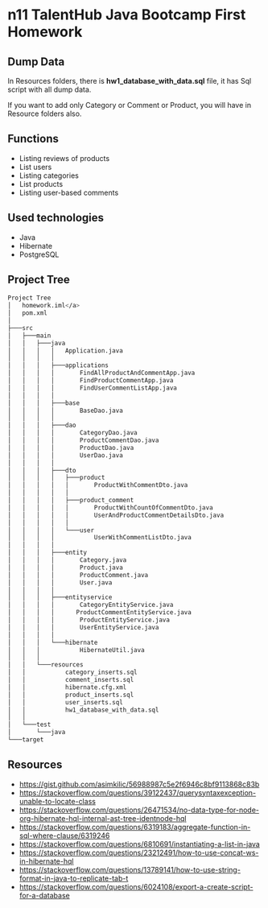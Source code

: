 # n11 TalentHub Java Bootcamp First Homework
## Dump Data

In Resources folders, there is **hw1_database_with_data.sql** file, it has Sql script with all dump data.

If you want to add only Category or Comment or Product, you will have in Resource folders also.

## Functions

* Listing reviews of products
* List users
* Listing categories
* List products
* Listing user-based comments

## Used technologies

*  Java
*  Hibernate 
*  PostgreSQL

## Project Tree

```bash
Project Tree
│   homework.iml</a>
│   pom.xml
│
├───src
│   ├───main
│   │   ├───java
│   │   │   │   Application.java
│   │   │   │
│   │   │   ├───applications
│   │   │   │       FindAllProductAndCommentApp.java
│   │   │   │       FindProductCommentApp.java
│   │   │   │       FindUserCommentListApp.java
│   │   │   │
│   │   │   ├───base
│   │   │   │       BaseDao.java
│   │   │   │
│   │   │   ├───dao
│   │   │   │       CategoryDao.java
│   │   │   │       ProductCommentDao.java
│   │   │   │       ProductDao.java
│   │   │   │       UserDao.java
│   │   │   │
│   │   │   ├───dto
│   │   │   │   ├───product
│   │   │   │   │       ProductWithCommentDto.java
│   │   │   │   │
│   │   │   │   ├───product_comment
│   │   │   │   │       ProductWithCountOfCommentDto.java
│   │   │   │   │       UserAndProductCommentDetailsDto.java
│   │   │   │   │
│   │   │   │   └───user
│   │   │   │           UserWithCommentListDto.java
│   │   │   │
│   │   │   ├───entity
│   │   │   │       Category.java
│   │   │   │       Product.java
│   │   │   │       ProductComment.java
│   │   │   │       User.java
│   │   │   │
│   │   │   ├───entityservice
│   │   │   │       CategoryEntityService.java
│   │   │   │      ProductCommentEntityService.java
│   │   │   │       ProductEntityService.java
│   │   │   │       UserEntityService.java
│   │   │   │
│   │   │   └───hibernate
│   │   │           HibernateUtil.java
│   │   │
│   │   └───resources
│   │           category_inserts.sql
│   │           comment_inserts.sql
│   │           hibernate.cfg.xml
│   │           product_inserts.sql
│   │           user_inserts.sql
│   │           hw1_database_with_data.sql
│   │
│   └───test
│       └───java
└───target
```



## Resources

- https://gist.github.com/asimkilic/56988987c5e2f6946c8bf9113868c83b
- https://stackoverflow.com/questions/39122437/querysyntaxexception-unable-to-locate-class
- https://stackoverflow.com/questions/26471534/no-data-type-for-node-org-hibernate-hql-internal-ast-tree-identnode-hql
- https://stackoverflow.com/questions/6319183/aggregate-function-in-sql-where-clause/6319246
- https://stackoverflow.com/questions/6810691/instantiating-a-list-in-java
- https://stackoverflow.com/questions/23212491/how-to-use-concat-ws-in-hibernate-hql
- https://stackoverflow.com/questions/13789141/how-to-use-string-format-in-java-to-replicate-tab-t
- https://stackoverflow.com/questions/6024108/export-a-create-script-for-a-database

